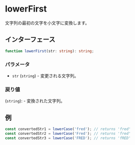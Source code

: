 # lowerFirst

文字列の最初の文字を小文字に変換します。

## インターフェース

```typescript
function lowerFirst(str: string): string;
```

### パラメータ

- `str` (`string`) - 変更される文字列。

### 戻り値

(`string`): - 変換された文字列。

## 例

```typescript
const convertedStr1 = lowerCase('fred'); // returns 'fred'
const convertedStr2 = lowerCase('Fred'); // returns 'fred'
const convertedStr3 = lowerCase('FRED'); // returns 'fRED'
```
